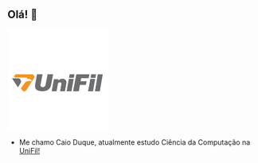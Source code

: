 ## Olá! 👋

<img src="unifil.png" alt="Badge" style="width: 40%;">

- Me chamo Caio Duque, atualmente estudo Ciência da Computação na [UniFil!](<https://unifil.br/>)
